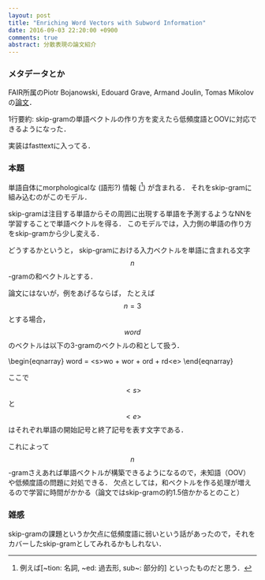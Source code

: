 ```yaml
---
layout: post
title: "Enriching Word Vectors with Subword Information"
date: 2016-09-03 22:20:00 +0900
comments: true
abstract: 分散表現の論文紹介
---
```


### メタデータとか

FAIR所属のPiotr Bojanowski, Edouard Grave, Armand Joulin, Tomas Mikolovの[論文](https://arxiv.org/pdf/1607.04606v1.pdf)．


1行要約:
skip-gramの単語ベクトルの作り方を変えたら低頻度語とOOVに対応できるようになった．

実装はfasttextに入ってる．


### 本題

単語自体にmorphologicalな (語形?) 情報 ([^ex]) が含まれる．
それをskip-gramに組み込むのがこのモデル．

skip-gramは注目する単語からその周囲に出現する単語を予測するようなNNを学習することで単語ベクトルを得る．
このモデルでは，入力側の単語の作り方をskip-gramから少し変える．

どうするかというと，
skip-gramにおける入力ベクトルを単語に含まれる文字 $$n$$ -gramの和ベクトルとする．

論文にはないが，例をあげるならば，
たとえば $$n=3$$ とする場合， $$word$$ のベクトルは以下の3-gramのベクトルの和として扱う．

\begin{eqnarray}
word  = \<s\>wo  + wor  + ord  + rd\<e\>
\end{eqnarray}

ここで $$<s>$$ と $$<e>$$ はそれぞれ単語の開始記号と終了記号を表す文字である．

これによって $$n$$ -gramさえあれば単語ベクトルが構築できるようになるので，未知語（OOV）や低頻度語の問題に対処できる．
欠点としては，和ベクトルを作る処理が増えるので学習に時間がかかる（論文ではskip-gramの約1.5倍かかるとのこと）


### 雑感

skip-gramの課題というか欠点に低頻度語に弱いという話があったので，それをカバーしたskip-gramとしてみれるかもしれない．

[^ex]: 例えば[~tion: 名詞, ~ed: 過去形, sub~: 部分的] といったものだと思う．
